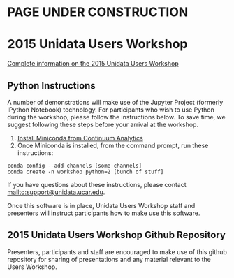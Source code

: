 # PAGE UNDER CONSTRUCTION 

# 2015 Unidata Users Workshop

[Complete information on the 2015 Unidata Users Workshop](http://www.unidata.ucar.edu/events/2015UsersWorkshop/)

## Python Instructions

A number of demonstrations will make use of the Jupyter Project (formerly
IPython Notebook) technology. For participants who wish to use Python during the
workshop, please follow the instructions below. To save time, we suggest
following these steps before your arrival at the workshop.

1. [Install Miniconda from Continuum Analytics](http://conda.pydata.org/miniconda.html)
2. Once Miniconda is installed, from the command prompt, run these instructions:

```
conda config --add channels [some channels]
conda create -n workshop python=2 [bunch of stuff]
```

If you have questions about these instructions, please contact
<mailto:support@unidata.ucar.edu>.

Once this software is in place, Unidata Users Workshop staff and presenters will
instruct participants how to make use this software.

## 2015 Unidata Users Workshop Github Repository

Presenters, participants and staff are encouraged to make use of this github
repository for sharing of presentations and any material relevant to the Users
Workshop.
